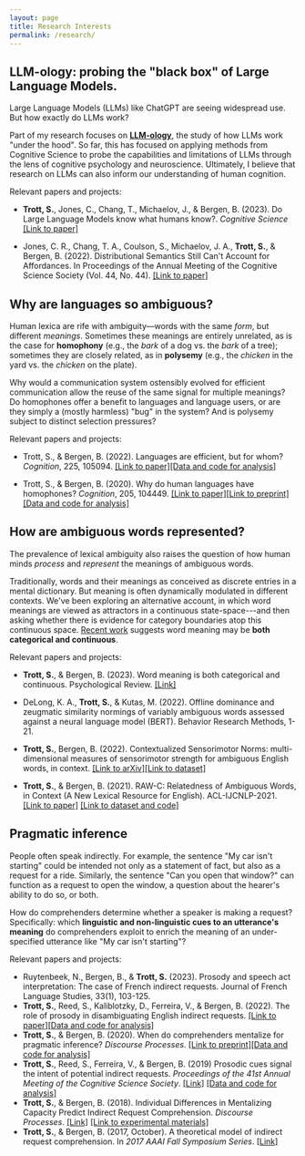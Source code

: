```yaml
---
layout: page
title: Research Interests
permalink: /research/
---
```


## LLM-ology: probing the "black box" of Large Language Models.

Large Language Models (LLMs) like ChatGPT are seeing widespread use. But how exactly do LLMs work?

Part of my research focuses on [**LLM-ology**](https://seantrott.substack.com/p/in-cautious-defense-of-llm-ology), the study of how LLMs work "under the hood". So far, this has focused on applying methods from Cognitive Science to probe the capabilities and limitations of LLMs through the lens of cognitive psychology and neuroscience. Ultimately, I believe that research on LLMs can also inform our understanding of human cognition.

Relevant papers and projects:

- **Trott, S.**, Jones, C., Chang, T., Michaelov, J., & Bergen, B. (2023). Do Large Language Models know what humans know?. *Cognitive Science* [[Link to paper]](https://arxiv.org/abs/2209.01515)

- Jones, C. R., Chang, T. A., Coulson, S., Michaelov, J. A., **Trott, S.**, & Bergen, B. (2022). Distributional Semantics Still Can't Account for Affordances. In Proceedings of the Annual Meeting of the Cognitive Science Society (Vol. 44, No. 44). [[Link to paper]](https://escholarship.org/uc/item/44z7r3j3)


## Why are languages so ambiguous?

Human lexica are rife with ambiguity––words with the same *form*, but different *meanings*. Sometimes these meanings are entirely unrelated, as is the case for **homophony** (e.g., the *bark* of a dog vs. the *bark* of a tree); sometimes they are closely related, as in **polysemy** (e.g., the *chicken* in the yard vs. the *chicken* on the plate).

Why would a communication system ostensibly evolved for efficient communication allow the reuse of the same signal for multiple meanings? Do homophones offer a benefit to languages and language users, or are they simply a (mostly harmless) "bug" in the system? And is polysemy subject to distinct selection pressures?

Relevant papers and projects:  

- Trott, S., & Bergen, B. (2022). Languages are efficient, but for whom? *Cognition*, 225, 105094. [[Link to paper]](https://www.sciencedirect.com/science/article/pii/S0010027722000828?casa_token=d8CxjIqjJ_4AAAAA:tOfUc2UH-_rIYr9Z8B_yKoyFe_z9hPjyVjiB4VY5SOkEflCzrzWltccWRS3iZ9KJi-cl8WIH)[[Data and code for analysis]](https://github.com/seantrott/homophony_delta) 

- Trott, S., & Bergen, B. (2020). Why do human languages have homophones? *Cognition*, 205, 104449. [[Link to paper]](http://www.cogsci.ucsd.edu/~bkbergen/papers/trott_bergen_2020.pdf)[[Link to preprint]](https://psyarxiv.com/yrjfc/)[[Data and code for analysis]](https://github.com/seantrott/homophone_simulations) 



## How are ambiguous words represented?

The prevalence of lexical ambiguity also raises the question of how human minds *process* and *represent* the meanings of ambiguous words.

Traditionally, words and their meanings as conceived as discrete entries in a mental dictionary. But meaning is often dynamically modulated in different contexts. We've been exploring an alternative account, in which word meanings are viewed as attractors in a continuous state-space---and then asking whether there is evidence for category boundaries atop this continuous space. [Recent work](https://psycnet.apa.org/record/2023-51926-001) suggests word meaning may be **both categorical and continuous**.

Relevant papers and projects:

- **Trott, S.**, & Bergen, B. (2023). Word meaning is both categorical and continuous. Psychological Review. [[Link]](https://psycnet.apa.org/record/2023-51926-001)

- DeLong, K. A., **Trott, S.**, & Kutas, M. (2022). Offline dominance and zeugmatic similarity normings of variably ambiguous words assessed against a neural language model (BERT). Behavior Research Methods, 1-21.

- **Trott, S.**, Bergen, B. (2022). Contextualized Sensorimotor Norms: multi-dimensional measures of sensorimotor strength for ambiguous English words, in context. [[Link to arXiv]](https://arxiv.org/abs/2203.05648)[[Link to dataset]](https://github.com/seantrott/cs_norms)

- **Trott, S.**, & Bergen, B. (2021). RAW-C: Relatedness of Ambiguous Words, in Context (A New Lexical Resource for English). ACL-IJCNLP-2021. [[Link to paper]](https://arxiv.org/abs/2105.13266) [[Link to dataset and code]](https://github.com/seantrott/raw-c) 



## Pragmatic inference

People often speak indirectly. For example, the sentence "My car isn't starting" could be intended not only as a statement of fact, but also as a request for a ride. Similarly, the sentence "Can you open that window?" can function as a request to open the window, a question about the hearer's ability to do so, or both. 

How do comprehenders determine whether a speaker is making a request? Specifically: which **linguistic and non-linguistic cues to an utterance's meaning** do comprehenders exploit to enrich the meaning of an under-specified utterance like "My car isn't starting"? 


Relevant papers and projects:

- Ruytenbeek, N., Bergen, B., & **Trott, S.** (2023). Prosody and speech act interpretation: The case of French indirect requests. Journal of French Language Studies, 33(1), 103-125.  
- **Trott, S.**, Reed, S., Kaliblotzky, D., Ferreira, V., & Bergen, B. (2022). The role of prosody in disambiguating English indirect requests. [[Link to paper]](https://journals.sagepub.com/eprint/8UANYNMIMJRECBGSIFF7/full)[[Data and code for analysis]](https://github.com/seantrott/pros_scaled)  
- **Trott, S.**, & Bergen, B. (2020). When do comprehenders mentalize for pragmatic inference? *Discourse Processes*. [[Link to preprint]](https://psyarxiv.com/v5hbs/)[[Data and code for analysis]](https://github.com/seantrott/trott_bergen_mentalizing_paper2)  
- **Trott, S.**, Reed, S., Ferreira, V., & Bergen, B. (2019) Prosodic cues signal the intent of potential indirect requests. *Proceedings of the 41st Annual Meeting of the Cognitive Science Society*. [[Link]](http://mindmodeling.org/cogsci2019/papers/0210/0210.pdf) [[Data and code for analysis]](https://github.com/seantrott/prosody_indirect_requests)  
- **Trott, S.**, & Bergen, B. (2018). Individual Differences in Mentalizing Capacity Predict Indirect Request Comprehension. *Discourse Processes*. [[Link]](https://www.tandfonline.com/doi/pdf/10.1080/0163853X.2018.1548219) [[Link to experimental materials]](https://github.com/seantrott/mentalizing_experimental_materials)  
- **Trott, S.**, & Bergen, B. (2017, October). A theoretical model of indirect request comprehension. In *2017 AAAI Fall Symposium Series*. [[Link]](https://www.aaai.org/ocs/index.php/FSS/FSS17/paper/viewFile/16026/15301)  



